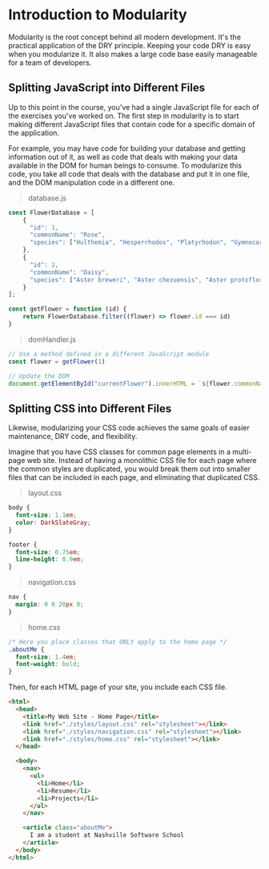 # Introduction to Modularity

Modularity is the root concept behind all modern development. It's the practical application of the DRY principle. Keeping your code DRY is easy when you modularize it. It also makes a large code base easily manageable for a team of developers.

## Splitting JavaScript into Different Files

Up to this point in the course, you've had a single JavaScript file for each of the exercises you've worked on. The first step in modularity is to start making different JavaScript files that contain code for a specific domain of the application.

For example, you may have code for building your database and getting information out of it, as well as code that deals with making your data available in the DOM for human beings to consume. To modularize this code, you take all code that deals with the database and put it in one file, and the DOM manipulation code in a different one.

> database.js

```js
const FlowerDatabase = [
    {
      "id": 1,
      "commonName": "Rose",
      "species": ["Hulthemia", "Hesperrhodos", "Platyrhodon", "Gymnocarpae"]
    },
    {
      "id": 2,
      "commonName": "Daisy",
      "species": ["Aster breweri", "Aster chezuensis", "Aster protoflorian", "Gymnocarpae"]
    }
];

const getFlower = function (id) {
    return FlowerDatabase.filter((flower) => flower.id === id)
}
```

> domHandler.js

```js
// Use a method defined in a different JavaScript module
const flower = getFlower(1)

// Update the DOM
document.getElementById("currentFlower").innerHTML = `${flower.commonName}`;
```

## Splitting CSS into Different Files

Likewise, modularizing your CSS code achieves the same goals of easier maintenance, DRY code, and flexibility.

Imagine that you have CSS classes for common page elements in a multi-page web site. Instead of having a monolithic CSS file for each page where the common styles are duplicated, you would break them out into smaller files that can be included in each page, and eliminating that duplicated CSS.

> layout.css

```css
body {
  font-size: 1.1em;
  color: DarkSlateGray;
}

footer {
  font-size: 0.75em;
  line-height: 0.9em;
}
```

> navigation.css

```css
nav {
  margin: 0 0 20px 0;
}
```

> home.css

```css
/* Here you place classes that ONLY apply to the home page */
.aboutMe {
  font-size: 1.4em;
  font-weight: bold;
}
```

Then, for each HTML page of your site, you include each CSS file.

```html
<html>
  <head>
    <title>My Web Site - Home Page</title>
    <link href="./styles/layout.css" rel="stylesheet"></link>
    <link href="./styles/navigation.css" rel="stylesheet"></link>
    <link href="./styles/home.css" rel="stylesheet"></link>
  </head>

  <body>
    <nav>
      <ul>
        <li>Home</li>
        <li>Resume</li>
        <li>Projects</li>
      </ul>
    </nav>

    <article class="aboutMe">
      I am a student at Nashville Software School
    </article>
  </body>
</html>
```
